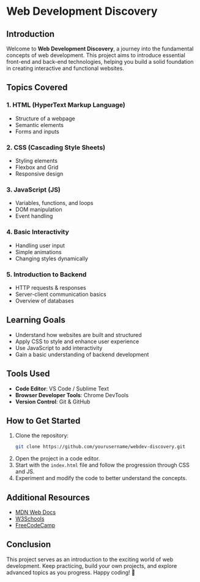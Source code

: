 # Web Development Discovery

## Introduction
Welcome to **Web Development Discovery**, a journey into the fundamental concepts of web development. This project aims to introduce essential front-end and back-end technologies, helping you build a solid foundation in creating interactive and functional websites.

## Topics Covered
### 1. **HTML (HyperText Markup Language)**
   - Structure of a webpage
   - Semantic elements
   - Forms and inputs

### 2. **CSS (Cascading Style Sheets)**
   - Styling elements
   - Flexbox and Grid
   - Responsive design

### 3. **JavaScript (JS)**
   - Variables, functions, and loops
   - DOM manipulation
   - Event handling

### 4. **Basic Interactivity**
   - Handling user input
   - Simple animations
   - Changing styles dynamically

### 5. **Introduction to Backend**
   - HTTP requests & responses
   - Server-client communication basics
   - Overview of databases

## Learning Goals
- Understand how websites are built and structured
- Apply CSS to style and enhance user experience
- Use JavaScript to add interactivity
- Gain a basic understanding of backend development

## Tools Used
- **Code Editor**: VS Code / Sublime Text
- **Browser Developer Tools**: Chrome DevTools
- **Version Control**: Git & GitHub

## How to Get Started
1. Clone the repository:
   ```bash
   git clone https://github.com/yourusername/webdev-discovery.git
   ```
2. Open the project in a code editor.
3. Start with the `index.html` file and follow the progression through CSS and JS.
4. Experiment and modify the code to better understand the concepts.

## Additional Resources
- [MDN Web Docs](https://developer.mozilla.org/en-US/)
- [W3Schools](https://www.w3schools.com/)
- [FreeCodeCamp](https://www.freecodecamp.org/)

## Conclusion
This project serves as an introduction to the exciting world of web development. Keep practicing, build your own projects, and explore advanced topics as you progress. Happy coding! 🚀

